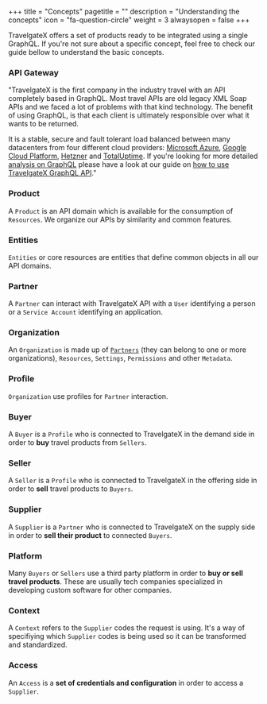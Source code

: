 +++
title = "Concepts"
pagetitle = ""
description = "Understanding the concepts"
icon = "fa-question-circle" 
weight = 3
alwaysopen = false
+++

TravelgateX offers a set of products ready to be integrated using a single GraphQL. If you're not sure about a specific concept, feel free to check our guide bellow to understand the basic concepts.

### API Gateway

"TravelgateX is the first company in the industry travel with an API completely based in GraphQL. Most travel APIs are old legacy XML Soap APIs and we faced a lot of problems with that kind technology. The benefit of using GraphQL, is that each client is ultimately responsible over what it wants to be returned.

It is a stable, secure and fault tolerant load balanced between many datacenters from four different cloud providers: [Microsoft Azure](https://azure.microsoft.com/), [Google Cloud Platform](https://cloud.google.com/), [Hetzner](https://www.hetzner.de/) and [TotalUptime](http://totaluptime.com/). If you're looking for more detailed [analysis on GraphQL](/learning-graphql/overview/#graphql-at-travelgatex) please have a look at our guide on [how to use TravelgateX GraphQL API](/travelgatex/overview)."

### Product
A `Product` is an API domain which is available for the consumption of `Resources`. We organize our APIs by similarity and common features.

### Entities
`Entities` or core resources are entities that define common objects in all our API domains.

### Partner
A `Partner` can interact with TravelgateX API with a `User` identifying a person or a `Service Account` identifying an application.

### Organization
An `Organization` is made up of [`Partners`](#Partner) (they can belong to one or more organizations), `Resources`, `Settings`, `Permissions` and other `Metadata`. 

### Profile
`Organization` use profiles for `Partner` interaction.

### Buyer
A `Buyer` is a `Profile` who is connected to TravelgateX in the demand side in order to **buy** travel products from `Sellers`.

### Seller
A `Seller` is a `Profile` who is connected to TravelgateX in the offering side in order to **sell** travel products to `Buyers`.

### Supplier
 A `Supplier` is a `Partner` who is connected to TravelgateX on the supply side in order to **sell their product** to connected `Buyers`.

### Platform
Many  `Buyers` or `Sellers` use a third party platform in order to **buy or sell travel products**. These are usually tech companies specialized in developing custom software for other companies.

### Context
A `Context` refers to the `Supplier` codes the request is using. It's a way of specifiying which `Supplier` codes is being used so it can be transformed and standardized.

### Access
An `Access` is a **set of credentials and configuration** in order to access a `Supplier`.